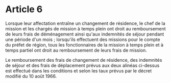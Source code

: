 # Article 6

Lorsque leur affectation entraîne un changement de résidence, le chef de la mission et les chargés de mission à temps plein ont droit au remboursement de leurs frais de déménagement ainsi qu'aux indemnités de séjour pendant une période d'un mois ; lorsqu'ils effectuent des missions pour le compte du préfet de région, tous les fonctionnaires de la mission à temps plein et à temps partiel ont droit au remboursement de leurs frais de mission.

Le remboursement des frais de changement de résidence, des indemnités de séjour et des frais de déplacement prévus aux deux alinéas ci-dessus est effectué dans les conditions et selon les taux prévus par le décret modifié du 10 août 1966.
